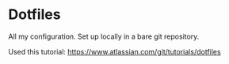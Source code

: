 # Dotfiles

All my configuration. Set up locally in a bare git repository.

Used this tutorial:
https://www.atlassian.com/git/tutorials/dotfiles
